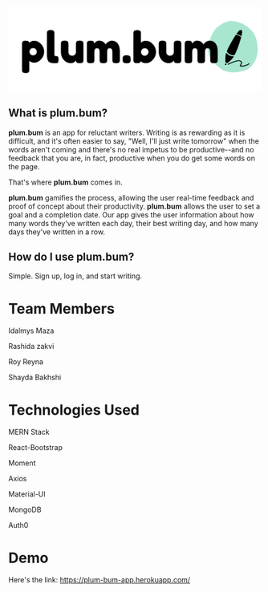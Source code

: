 ![Plumbum Logo](/public/assets/images/plumbum-main.png)

## What is plum.bum?

**plum.bum** is an app for reluctant writers. Writing is as rewarding as it is difficult, and it's often easier to say, "Well, I'll just write tomorrow" when the words aren't coming and there's no real impetus to be productive--and no feedback that you are, in fact, productive when you do get some words on the page.

That's where **plum.bum** comes in.

**plum.bum** gamifies the process, allowing the user real-time feedback and proof of concept about their productivity. **plum.bum** allows the user to set a goal and a completion date. Our app gives the user information about how many words they've written each day, their best writing day, and how many days they've written in a row.

## How do I use plum.bum?

Simple. Sign up, log in, and start writing.


# Team Members
Idalmys Maza

Rashida zakvi

Roy Reyna

Shayda Bakhshi

# Technologies Used

MERN Stack

React-Bootstrap

Moment

Axios

Material-UI

MongoDB

Auth0

# Demo

Here's the link: https://plum-bum-app.herokuapp.com/
